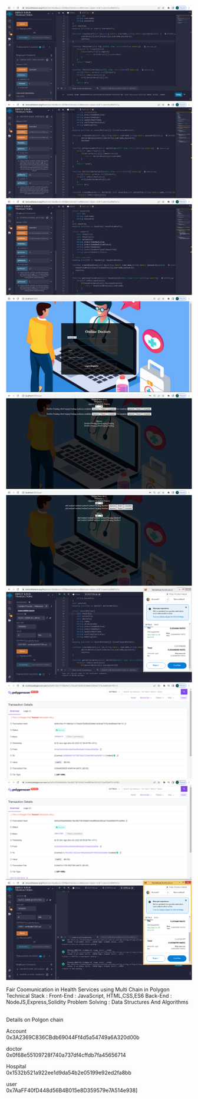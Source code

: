![](Capture1.PNG)
![](Capture2.PNG)
![](Capture3.PNG)
![](Capture4.PNG)
![](Capture5.PNG)
![](Capture6.PNG)
![](Capture7.PNG)
![](Capture8.PNG)
![](Capture9.PNG)
![](Capture10.PNG)

Fair Coomunication in Health Services using Multi Chain in Polygon <br />
Technical Stack :
Front-End : JavaScript, HTML,CSS,ES6
Back-End :  NodeJS,Express,Solidity
Problem Solving : Data Structures And Algorithms

<br />
Details on Polgon chain<br />

Account<br />
0x3A2369C836CBdb69044Ff4d5a54749a6A320d00b<br />

doctor<br />
0x0f68e55109728f740a737df4cffdb7fa45656714<br />

Hospital<br />
0x1532b521a922ee1d9da54b2e05199e92ed2fa8bb<br />

user<br />
0x7AaFF40fD448d56B4B015e8D359579e7A514e938]
